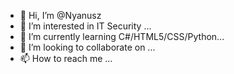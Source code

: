 - 👋 Hi, I’m @Nyanusz
- 👀 I’m interested in IT Security ...
- 🌱 I’m currently learning C#/HTML5/CSS/Python...
- 💞️ I’m looking to collaborate on ...
- 📫 How to reach me ...

<!---
Nyanusz/Nyanusz is a ✨ special ✨ repository because its `README.md` (this file) appears on your GitHub profile.
You can click the Preview link to take a look at your changes.
--->
